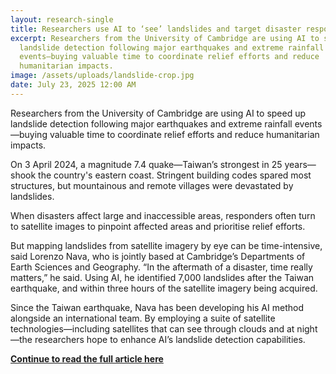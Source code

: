 ```yaml
---
layout: research-single
title: Researchers use AI to ‘see’ landslides and target disaster response
excerpt: Researchers from the University of Cambridge are using AI to speed up
  landslide detection following major earthquakes and extreme rainfall
  events—buying valuable time to coordinate relief efforts and reduce
  humanitarian impacts.
image: /assets/uploads/landslide-crop.jpg
date: July 23, 2025 12:00 AM
---
```

Researchers from the University of Cambridge are using AI to speed up landslide detection following major earthquakes and extreme rainfall events—buying valuable time to coordinate relief efforts and reduce humanitarian impacts.

On 3 April 2024, a magnitude 7.4 quake—Taiwan’s strongest in 25 years—shook the country's eastern coast. Stringent building codes spared most structures, but mountainous and remote villages were devastated by landslides.

When disasters affect large and inaccessible areas, responders often turn to satellite images to pinpoint affected areas and prioritise relief efforts.

But mapping landslides from satellite imagery by eye can be time-intensive, said Lorenzo Nava, who is jointly based at Cambridge’s Departments of Earth Sciences and Geography. “In the aftermath of a disaster, time really matters,” he said. Using AI, he identified 7,000 landslides after the Taiwan earthquake, and within three hours of the satellite imagery being acquired.

Since the Taiwan earthquake, Nava has been developing his AI method alongside an international team. By employing a suite of satellite technologies—including satellites that can see through clouds and at night—the researchers hope to enhance AI’s landslide detection capabilities.

**[Continue to read the full article here](https://www.cam.ac.uk/research/news/researchers-use-ai-to-see-landslides-and-target-disaster-response)**